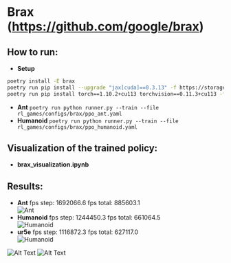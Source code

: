 # Brax (https://github.com/google/brax)

## How to run:

* **Setup**

```bash
poetry install -E brax
poetry run pip install --upgrade "jax[cuda]==0.3.13" -f https://storage.googleapis.com/jax-releases/jax_releases.html
poetry run pip install torch==1.10.2+cu113 torchvision==0.11.3+cu113 -f https://download.pytorch.org/whl/cu113/torch_stable.html
```

* **Ant** ```poetry run python runner.py --train --file rl_games/configs/brax/ppo_ant.yaml```
* **Humanoid** ```poetry run python runner.py --train --file rl_games/configs/brax/ppo_humanoid.yaml```

## Visualization of the trained policy:

* **brax_visualization.ipynb**

## Results:

* **Ant** fps step: 1692066.6 fps total: 885603.1  
  ![Ant](pictures/brax/brax_ant.jpg)  
* **Humanoid** fps step: 1244450.3 fps total: 661064.5  
  ![Humanoid](pictures/brax/brax_humanoid.jpg)  
* **ur5e** fps step: 1116872.3 fps total: 627117.0  
  ![Humanoid](pictures/brax/brax_ur5e.jpg)  

![Alt Text](pictures/brax/humanoid.gif)
![Alt Text](pictures/brax/ur5e.gif)
